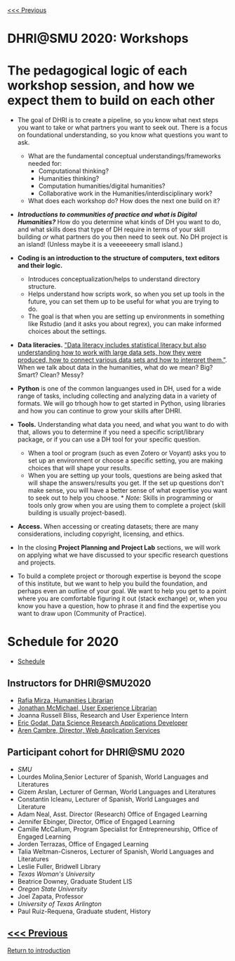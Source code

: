[<<< Previous](2019.md) 

# DHRI@SMU 2020: Workshops

# The pedagogical logic of each workshop session, and how we expect them to build on each other 

* The goal of DHRI is to create a pipeline, so you know what next steps you want to take or what partners you want to seek out. There is a focus on foundational understanding, so you know what questions you want to ask. 

    * What are the fundamental conceptual understandings/frameworks needed for: 
        * Computational thinking? 
        * Humanities thinking? 
        * Computation humanities/digital humanities? 
        * Collaborative work in the Humanities/interdisciplinary work?
    * What does each workshop do? How does the next one build on it?

* ***Introductions to communities of practice and what is Digital Humanities?*** How do you determine what kinds of DH you want to do, and what skills does that type of DH require in terms of your skill building *or* what partners do you then need to seek out. No DH project is an island! (Unless maybe it is a veeeeeeery small island.) 

* **Coding is an introduction to the structure of computers, text editors and their logic.**     
    * Introduces conceptualization/helps to understand directory structure. 
    * Helps understand how scripts work, so when you set up tools in the future, you can set them up to be useful for what you are trying to do. 
    * The goal is that when you are setting up environments in something like Rstudio (and it asks you about regrex), you can make informed choices about the settings. 

* **Data literacies.** ["Data literacy includes statistical literacy but also understanding how to work with large data sets, how they were produced, how to connect various data sets and how to interpret them.”](http://datajournalismhandbook.org/1.0/en/understanding_data_0.html). When we talk about data in the humanities, what do we mean? Big? Smart? Clean? Messy? 
 
* **Python** is one of the common languanges used in DH, used for a wide range of tasks, including collecting and analyzing data in a variety of formats. We will go trhough how to get started in Python, using libraries and how you can continue to grow your skills after DHRI. 

* **Tools.** Understanding what data you need, and what you want to do with that, allows you to determine if you need a specific script/library package, or if you can use a DH tool for your specific question. 
    * When a tool or program (such as even Zotero or Voyant) asks you to set up an environment or choose a specific setting, you are making choices that will shape your results. 
    * When you are setting up your tools, questions are being asked that will shape the answers/results you get. If the set up questions don't make sense, you will have a better sense of what expertise you want to seek out to help you choose. 
             * *Note:* Skills in programming or tools only grow when you are using them to complete a project (skill building is usually project-based).

* **Access.**  When accessing or creating datasets; there are many considerations, including copyright, licensing, and ethics.

* In the closing **Project Planning and Project Lab** sections, we will work on applying what we have discussed to your specific research questions and projects. 

* To build a complete project or thorough expertise is beyond the scope of this institute, but we want to help you build the foundation, and perhaps even an outline of your goal. We want to help you get to a point where you are comfortable figuring it out (stack exchange) or, when you know you have a question, how to phrase it and find the expertise you want to draw upon (Community of Practice).

# Schedule for 2020

 * [Schedule](https://github.com/SouthernMethodistUniversity/previous/blob/master/images/2020schedule.pdf)


## Instructors for DHRI@SMU2020
* [Rafia Mirza, Humanities Librarian](http://guides.smu.edu/prf.php?account_id=142826)
* [Jonathan McMichael, User Experience Librarian](http://guides.smu.edu/prf.php?account_id=104877)
* Joanna Russell Bliss, Research and User Experience Intern
* [Eric Godat, Data Science Research Applications Developer](https://www.smu.edu/OIT/research)
* [Aren Cambre, Director, Web Application Services](https://www.smu.edu/OIT/research)

## Participant cohort for DHRI@SMU 2020
* *SMU*
* Lourdes Molina,Senior Lecturer of Spanish, World Languages and Literatures
* Gizem	Arslan, Lecturer of German, World Languages and Literatures
* Constantin Icleanu, Lecturer of Spanish, World Languages and Literature
* Adam Neal, Asst. Director (Research) Office of Engaged Learning  
* Jennifer Ebinger, Director, Office of Engaged Learning  
* Camille McCallum, Program Specialist for Entrepreneurship, Office of Engaged Learning 
* Jorden Terrazas, Office of Engaged Learning 
* Talia Weltman-Cisneros, Lecturer of Spanish, World Languages and Literatures
* Leslie Fuller, Bridwell Library
* *Texas Woman's University*
* Beatrice Downey, Graduate Student LIS 
 * *Oregon State University* 
* Joel Zapata, Professor 
* *University of Texas Arlington*	
* Paul Ruiz-Requena, Graduate student, History


[<<< Previous](2019.md)
-----
[Return to introduction](https://github.com/SouthernMethodistUniversity/previous)


